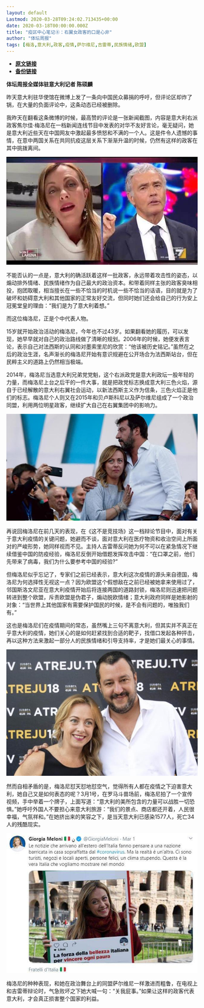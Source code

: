 ```yaml
---
layout: default
Lastmod: 2020-03-28T09:24:02.713435+00:00
date: 2020-03-18T00:00:00.000Z
title: "疫区中心笔记⑧：右翼女政客的口是心非"
author: "体坛周报"
tags: [梅洛,意大利,政客,疫情,萨尔维尼,吉雷蒂,民族情绪,欧盟]
---
```


* [**原文链接**](http://www.titan24.com/publish/app/data/2020/03/18/310058/os_news.html)
* [**备份链接**](http://archive.ph/h2172)


**体坛周报全媒体驻意大利记者 陈硕麟**

昨天意大利驻华使馆在微博上发了一条向中国民众募捐的呼吁，但评论区却炸了锅，在大量的负面评论中，这条动态已经被删除。  

我昨天在翻看这条微博的时候，最高赞的评论是一张新闻截图，内容是意大利右派政客焦尔佳·梅洛尼在一档新闻连线节目中发表的对华不友好言论，毫无疑问，她是意大利近些天在中国网友中激起最多愤怒和不满的一个人。这是件令人遗憾的事情，在意中两国关系在共同抗疫这层关系下渐渐升温的时候，仍然有这样的政客在其中挑拨离间。

![image.png](/images/post/e415ba898ace152fa58154141ab0e5c7.png@!img01)

不能否认的一点是，意大利的确活跃着这样一批政客，永远带着攻击性的姿态，以煽动排外情绪、民族情绪作为自己最大的政治资本。和带着同样主张的政客臭味相投，抱团取暖，相当擅长在一些不恰当的时机说一些不恰当的话语，目的就是为了破坏和妨碍意大利和其他国家的正常友好交流，但同时她们还会给自己的行为安上冠冕堂皇的理由：“我们是为了意大利着想。”

而这位梅洛尼，正是个中代表人物。

15岁就开始政治活动的梅洛尼，今年也不过43岁。如果翻看她的履历，可以发现，她早早就对自己的政治路线做了清晰的规划。2006年的时候，她便发表言论，表示自己对法西斯的认同和对墨索里尼的欣赏：“他该被历史铭记。”虽然在之后的政治生涯，名声渐长的梅洛尼开始有意识规避在公开场合为法西斯站台，但在民粹主义的道路上仍然相当极端。

2014年，梅洛尼当选意大利兄弟党党魁，这个右派政党是意大利政坛一股年轻的力量，而梅洛尼上台之后干的一件大事，就是把政党标志换成意大利三色火焰，源自于已经解散的意大利右翼社会运动，以新法西斯主义作为信条，三色火焰正是他们的标志。梅洛尼个人则又在2015年和贝卢斯科尼以及萨尔维尼组成了一个政治同盟，利用两位明星政客，继续扩大自己在右翼集团中的影响力。

![image.png](/images/post/16e5e144454205137158e7da52d960c5.png)

再说回梅洛尼在前几天的表现，在《这不是竞技场》这一档辩论节目中，面对有关于意大利疫情的关键问题，她避而不谈，面对意大利在医疗物资和收治空间上所面对的严峻形势，她同样视而不见。主持人吉雷蒂反问她为何不可以在紧急情况下继续借鉴中国的防疫经验，梅洛尼反倒开始借题发挥攻击中国：“在口罩之前，他们先带来了病毒，我们为什么要参考中国的经验?”

但梅洛尼似乎忘记了，专家们之前已经表示，意大利这次疫情的源头来自德国，梅洛尼为何选择性无视这一点？因为欧盟这个假想敌在之前已经被她拿来使用过了，邻国斯洛文尼亚在意大利疫情开始后将连接两国的道路封锁，梅洛尼则迅速把问题转进到整个欧盟，斥责欧盟是伪君子，煽动脱欧情绪；意大利政府同样是她影射的对象：“当世界上其他国家有需要保护国民的时候，是不会有问题的，唯独我们有。”

这也是梅洛尼们在疫情期间的常态，虽然嘴上三句不离意大利，但其实并不真正在乎意大利的疫情，她们关心的是如何赶紧找到合适的靶子，找借口发起各种抨击，再以这种方法来激起一部分人的民族情绪和引导支持率，才是她们最关心的事情。

![image.png](/images/post/ef037b67fab9dbf1fb873310069cdf3e.png)

然而自相矛盾的是，梅洛尼怼天怼地怼空气，觉得所有人都在疫情之下迫害意大利，她自己又是如何表态的呢？3月1号，在罗马斗兽场前，梅洛尼拍了一个宣传视频，手中举着一个牌子，上面写道：“意大利的美所包含的力量可以战胜一切恐惧。”她呼吁外国人不要担心来意大利旅游：“我们的景点、商店都还开着，人民很幸福，气氛祥和。”在她挤出来的笑容之下，是当天意大利已感染1577人，死亡34人的残酷现实。

![image.png](/images/post/bd76cc23b0c81dcc1e0763eca829ef49.png@!img01)

梅洛尼的种种表现，和她在政治舞台上的同盟萨尔维尼一样激进而粗鲁，在电视上和吉雷蒂辩论时，气急败坏之下她大喊一句：“关我屁事。”如果让这样的政客代表意大利，才会真正损害整个国家的利益。

